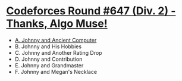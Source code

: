 # [Codeforces Round #647 (Div. 2) - Thanks, Algo Muse!](https://codeforces.com/contest/1362)

- [A. Johnny and Ancient Computer](https://github.com/wingkwong/codeforces/blob/master/1362/A.cpp)
- B. Johnny and His Hobbies
- C. Johnny and Another Rating Drop
- D. Johnny and Contribution
- E. Johnny and Grandmaster
- F. Johnny and Megan's Necklace